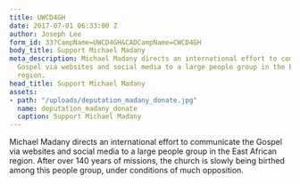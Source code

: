 ```yaml
---
title: UWCD4GH
date: 2017-07-01 06:33:00 Z
author: Joseph Lee
form_id: 33?CampName=UWCD4GH&CADCampName=CWCD4GH
body_title: Support Michael Madany
meta_description: Michael Madany directs an international effort to communicate the
  Gospel via websites and social media to a large people group in the East African
  region.
head_title: Support Michael Madany
assets:
- path: "/uploads/deputation_madany_donate.jpg"
  name: deputation_madany_donate
  caption: Support Michael Madany
---
```


Michael Madany directs an international effort to communicate the Gospel via websites and social media to a large people group in the East African region. After over 140 years of missions, the church is slowly being birthed among this people group, under conditions of much opposition.
